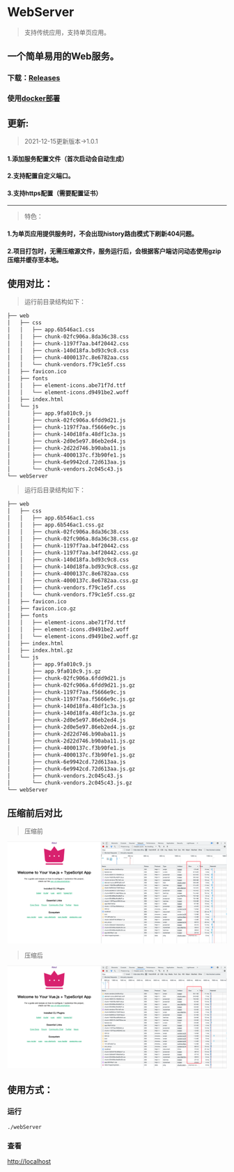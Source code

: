 # WebServer

> 支持传统应用，支持单页应用。

## 一个简单易用的Web服务。

### 下载：[Releases](https://github.com/zhangzhichaolove/WebServer/releases)

### 使用[docker部署](./docker.md)

## 更新:

> 2021-12-15更新版本->1.0.1
#### 1.添加服务配置文件（首次启动会自动生成）
#### 2.支持配置自定义端口。
#### 3.支持https配置（需要配置证书）

---

> 特色：

#### 1.为单页应用提供服务时，不会出现history路由模式下刷新404问题。
#### 2.项目打包时，无需压缩源文件，服务运行后，会根据客户端访问动态使用gzip压缩并缓存至本地。

## 使用对比：

> 运行前目录结构如下：

```
├── web
│   ├── css
│   │   ├── app.6b546ac1.css
│   │   ├── chunk-02fc906a.8da36c38.css
│   │   ├── chunk-1197f7aa.b4f20442.css
│   │   ├── chunk-140d18fa.bd93c9c8.css
│   │   ├── chunk-4000137c.8e6782aa.css
│   │   └── chunk-vendors.f79c1e5f.css
│   ├── favicon.ico
│   ├── fonts
│   │   ├── element-icons.abe71f7d.ttf
│   │   └── element-icons.d9491be2.woff
│   ├── index.html
│   └── js
│       ├── app.9fa010c9.js
│       ├── chunk-02fc906a.6fdd9d21.js
│       ├── chunk-1197f7aa.f5666e9c.js
│       ├── chunk-140d18fa.48df1c3a.js
│       ├── chunk-2d0e5e97.86eb2ed4.js
│       ├── chunk-2d22d746.b90aba11.js
│       ├── chunk-4000137c.f3b90fe1.js
│       ├── chunk-6e9942cd.72d613aa.js
│       └── chunk-vendors.2c045c43.js
└── webServer

```

> 运行后目录结构如下：

```
├── web
│   ├── css
│   │   ├── app.6b546ac1.css
│   │   ├── app.6b546ac1.css.gz
│   │   ├── chunk-02fc906a.8da36c38.css
│   │   ├── chunk-02fc906a.8da36c38.css.gz
│   │   ├── chunk-1197f7aa.b4f20442.css
│   │   ├── chunk-1197f7aa.b4f20442.css.gz
│   │   ├── chunk-140d18fa.bd93c9c8.css
│   │   ├── chunk-140d18fa.bd93c9c8.css.gz
│   │   ├── chunk-4000137c.8e6782aa.css
│   │   ├── chunk-4000137c.8e6782aa.css.gz
│   │   ├── chunk-vendors.f79c1e5f.css
│   │   └── chunk-vendors.f79c1e5f.css.gz
│   ├── favicon.ico
│   ├── favicon.ico.gz
│   ├── fonts
│   │   ├── element-icons.abe71f7d.ttf
│   │   ├── element-icons.d9491be2.woff
│   │   └── element-icons.d9491be2.woff.gz
│   ├── index.html
│   ├── index.html.gz
│   └── js
│       ├── app.9fa010c9.js
│       ├── app.9fa010c9.js.gz
│       ├── chunk-02fc906a.6fdd9d21.js
│       ├── chunk-02fc906a.6fdd9d21.js.gz
│       ├── chunk-1197f7aa.f5666e9c.js
│       ├── chunk-1197f7aa.f5666e9c.js.gz
│       ├── chunk-140d18fa.48df1c3a.js
│       ├── chunk-140d18fa.48df1c3a.js.gz
│       ├── chunk-2d0e5e97.86eb2ed4.js
│       ├── chunk-2d0e5e97.86eb2ed4.js.gz
│       ├── chunk-2d22d746.b90aba11.js
│       ├── chunk-2d22d746.b90aba11.js.gz
│       ├── chunk-4000137c.f3b90fe1.js
│       ├── chunk-4000137c.f3b90fe1.js.gz
│       ├── chunk-6e9942cd.72d613aa.js
│       ├── chunk-6e9942cd.72d613aa.js.gz
│       ├── chunk-vendors.2c045c43.js
│       └── chunk-vendors.2c045c43.js.gz
└── webServer

```

## 压缩前后对比

> 压缩前

![压缩前](./before.png)

> 压缩后

![压缩后](./after.png)

## 使用方式：

### 运行

```
./webServer
```

### 查看

[http://localhost](http://localhost)

